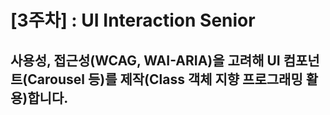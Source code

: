 # [3주차] : UI Interaction Senior
사용성, 접근성(WCAG, WAI-ARIA)을 고려해 UI 컴포넌트(Carousel 등)를 제작(Class 객체 지향 프로그래밍 활용)합니다.
---------------------------------------

